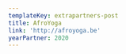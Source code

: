 ```yaml
---
templateKey: extrapartners-post
title: AfroYoga
link: 'http://afroyoga.be'
yearPartner: 2020
---
```


